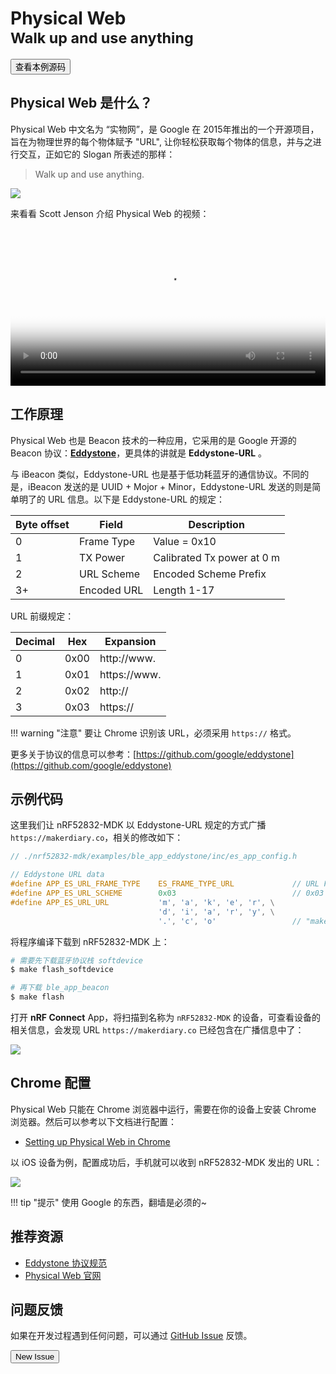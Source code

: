 # Physical Web <br><small>Walk up and use anything</small>

<a href="https://github.com/makerdiary/nrf52832-mdk/tree/master/examples/nrf5-sdk/ble_app_eddystone"><button data-md-color-primary="indigo">查看本例源码</button></a>


## Physical Web 是什么？

Physical Web 中文名为 “实物网”，是 Google 在 2015年推出的一个开源项目，旨在为物理世界的每个物体赋予 "URL", 让你轻松获取每个物体的信息，并与之进行交互，正如它的 Slogan 所表述的那样：

> Walk up and use anything.

![](https://img.makerdiary.co/wiki/nrf52832mdk/physical-web.jpg)

来看看 Scott Jenson 介绍 Physical Web 的视频：

<video src="https://img.makerdiary.co/20161202/Introduction%20to%20the%20Physical%20Web.mp4" controls="controls" width=100% poster="https://img.makerdiary.co/20161202/google-physical-web.jpg">
        您的浏览器不支持 video 标签。
</video> 

## 工作原理
Physical Web 也是 Beacon 技术的一种应用，它采用的是 Google 开源的 Beacon 协议：[**Eddystone**](https://github.com/google/eddystone)，更具体的讲就是 **Eddystone-URL** 。

与 iBeacon 类似，Eddystone-URL 也是基于低功耗蓝牙的通信协议。不同的是，iBeacon 发送的是 UUID + Mojor + Minor，Eddystone-URL 发送的则是简单明了的 URL 信息。以下是 Eddystone-URL 的规定：

| Byte offset | Field       | Description                |
| ----------- | ----------- | -------------------------- |
| 0           | Frame Type  | Value = 0x10               |
| 1           | TX Power    | Calibrated Tx power at 0 m |
| 2           | URL Scheme  | Encoded Scheme Prefix      |
| 3+          | Encoded URL | Length 1-17                |

URL 前缀规定：

| Decimal |	Hex  | Expansion    |
| ------- | ---- | ------------ |
| 0	      | 0x00 | http://www.  |
| 1	      | 0x01 | https://www. |
| 2	      | 0x02 | http://      |
| 3	      | 0x03 | https://     |

!!! warning "注意"
    要让 Chrome 识别该 URL，必须采用 `https://` 格式。

更多关于协议的信息可以参考：[https://github.com/google/eddystone](https://github.com/google/eddystone)

## 示例代码

这里我们让 nRF52832-MDK 以 Eddystone-URL 规定的方式广播 `https://makerdiary.co`，相关的修改如下：

``` c
// ./nrf52832-mdk/examples/ble_app_eddystone/inc/es_app_config.h

// Eddystone URL data
#define APP_ES_URL_FRAME_TYPE    ES_FRAME_TYPE_URL             // URL Frame type.
#define APP_ES_URL_SCHEME        0x03                          // 0x03 = "https://"
#define APP_ES_URL_URL           'm', 'a', 'k', 'e', 'r', \
                                 'd', 'i', 'a', 'r', 'y', \
                                 '.', 'c', 'o'                 // "makerdiary.co". 

```

将程序编译下载到 nRF52832-MDK 上：

``` sh
# 需要先下载蓝牙协议栈 softdevice
$ make flash_softdevice

# 再下载 ble_app_beacon
$ make flash

```

打开 **nRF Connect** App，将扫描到名称为 `nRF52832-MDK` 的设备，可查看设备的相关信息，会发现 URL `https://makerdiary.co` 已经包含在广播信息中了：

![](https://img.makerdiary.co/wiki/nrf52832mdk/hello-world-eddystone-ios.png)


## Chrome 配置

Physical Web 只能在 Chrome 浏览器中运行，需要在你的设备上安装 Chrome 浏览器。然后可以参考以下文档进行配置：

* [Setting up Physical Web in Chrome](https://google.github.io/physical-web/try-physical-web)

以 iOS 设备为例，配置成功后，手机就可以收到 nRF52832-MDK 发出的 URL：

![](https://img.makerdiary.co/wiki/nrf52832mdk/nrf52832-mdk-physical-web.png)

!!! tip "提示"
    使用 Google 的东西，翻墙是必须的~

## 推荐资源

* [Eddystone 协议规范](https://github.com/google/eddystone)
* [Physical Web 官网](https://google.github.io/physical-web/)

## 问题反馈

如果在开发过程遇到任何问题，可以通过 [GitHub Issue](https://github.com/makerdiary/nrf52832-mdk/issues) 反馈。

<a href="https://github.com/makerdiary/nrf52832-mdk/issues/new"><button data-md-color-primary="green">New Issue</button></a>

